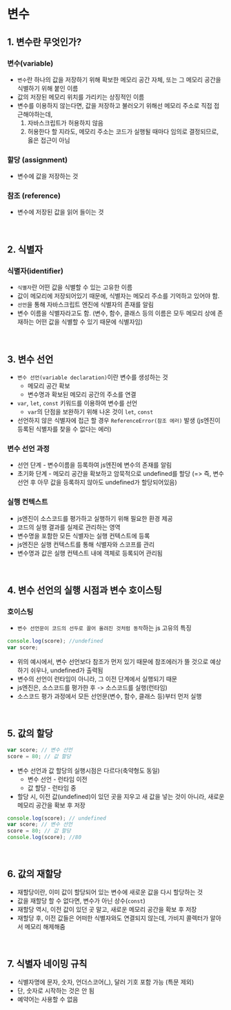 # 변수

## 1. 변수란 무엇인가?

### 변수(variable)

- `변수`란 하나의 값을 저장하기 위해 확보한 메모리 공간 자체, 또는 그 메모리 공간을 식별하기 위해 붙인 이름
- 값의 저장된 메모리 위치를 가리키는 상징적인 이름
- 변수를 이용하지 않는다면, 값을 저장하고 불러오기 위해선 메모리 주소로 직접 접근해야하는데,
  1. 자바스크립트가 허용하지 않음
  2. 허용한다 할 지라도, 메모리 주소는 코드가 실행될 때마다 임의로 결정되므로, 옳은 접근이 아님

### 할당 (assignment)

- 변수에 값을 저장하는 것

### 참조 (reference)

- 변수에 저장된 값을 읽어 들이는 것

</br>

## 2. 식별자

### 식별자(identifier)

- `식별자`란 어떤 값을 식별할 수 있는 고유한 이름
- 값이 메모리에 저장되어있기 때문에, 식별자는 메모리 주소를 기억하고 있어야 함.
- `선언`을 통해 자바스크립트 엔진에 식별자의 존재를 알림
- 변수 이름을 식별자라고도 함.
  (변수, 함수, 클래스 등의 이름은 모두 메모리 상에 존재하는 어떤 값을 식별할 수 있기 때문에 식별자임)

</br>

## 3. 변수 선언

- `변수 선언(variable declaration)`이란 변수를 생성하는 것
  - 메모리 공간 확보
  - 변수명과 확보된 메모리 공간의 주소를 연결
- `var`, `let`, `const` 키워드를 이용하여 변수를 선언
  - `var`의 단점을 보완하기 위해 나온 것이 `let`, `const`
- 선언하지 않은 식별자에 접근 할 경우 `ReferenceError(참조 에러)` 발생
  (js엔진이 등록된 식별자를 찾을 수 없다는 에러)

### 변수 선언 과정

- 선언 단계 - 변수이름을 등록하여 js엔진에 변수의 존재를 알림
- 초기화 단계 - 메모리 공간을 확보하고 암묵적으로 undefined를 할당
  (=> 즉, 변수 선언 후 아무 값을 등록하지 않아도 undefined가 할당되어있음)

### 실행 컨텍스트

- js엔진이 소스코드를 평가하고 실행하기 위해 필요한 환경 제공
- 코드의 실행 결과를 실제로 관리하는 영역
- 변수명을 포함한 모든 식별자는 실행 컨텍스트에 등록
- js엔진은 실행 컨텍스트를 통해 식별자와 스코프를 관리
- 변수명과 값은 실행 컨텍스트 내에 객체로 등록되어 관리됨

</br>

## 4. 변수 선언의 실행 시점과 변수 호이스팅

### 호이스팅

- `변수 선언문이 코드의 선두로 끌어 올려진 것처럼 동작`하는 js 고유의 특징

```js
console.log(score); //undefined
var score;
```

- 위의 예시에서, 변수 선언보다 참조가 먼저 있기 때문에 참조에러가 뜰 것으로 예상하기 쉬우나, undefined가 출력됨
- 변수의 선언이 런타임이 아니라, 그 이전 단계에서 실행되기 때문
- js엔진은, 소스코드를 평가한 후 -> 소스코드를 실행(런타임)
- 소스코드 평가 과정에서 모든 선언문(변수, 함수, 클래스 등)부터 먼저 실행

</br>

## 5. 값의 할당

```js
var score; // 변수 선언
score = 80; // 값 할당
```

- 변수 선언과 값 할당의 실행시점은 다르다(축약형도 동일)
  - 변수 선언 - 런타임 이전
  - 값 할당 - 런타임 중
- 할당 시, 이전 값(undefined)이 있던 곳을 지우고 새 값을 넣는 것이 아니라, 새로운 메모리 공간을 확보 후 저장

```js
console.log(score); // undefined
var score; // 변수 선언
score = 80; // 값 할당
console.log(score); //80
```

</br>

## 6. 값의 재할당

- 재할당이란, 이미 값이 할당되어 있는 변수에 새로운 값을 다시 할당하는 것
- 값을 재할당 할 수 없다면, 변수가 아닌 상수(`const`)
- 재할당 역시, 이전 값이 있던 곳 말고, 새로운 메모리 공간을 확보 후 저장
- 재할당 후, 이전 값들은 어떠한 식별자와도 연결되지 않는데, 가비지 콜렉터가 알아서 메모리 해제해줌

</br>

## 7. 식별자 네이밍 규칙

- 식별자명에 문자, 숫자, 언더스코어(\_), 달러 기호 포함 가능 (특문 제외)
- 단, 숫자로 시작하는 것은 안 됨
- 예약어는 사용할 수 없음
